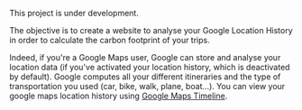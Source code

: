 
This project is under development.

The objective is to create a website to analyse your Google Location History in order to calculate the carbon footprint of your trips.

Indeed, if you're a Google Maps user, Google can store and analyse your location data (if you've activated your location history, which is deactivated by default).
Google computes all your different itineraries and the type of transportation you used (car, bike, walk, plane, boat...).
You can view your google maps location history using [Google Maps Timeline](https://timeline.google.com/maps/timeline).
